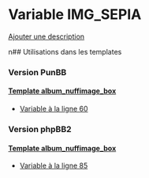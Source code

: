 # Variable IMG_SEPIA
[Ajouter une description](https://fa-tvars.appspot.com/IMG_SEPIA)

n## Utilisations dans les templates

### Version PunBB

#### [Template album_nuffimage_box](punbb/album_nuffimage_box.md)
* [Variable à la ligne 60](../punbb/album_nuffimage_box.tpl#L60)

### Version phpBB2

#### [Template album_nuffimage_box](subsilver/album_nuffimage_box.md)
* [Variable à la ligne 85](../subsilver/album_nuffimage_box.tpl#L85)